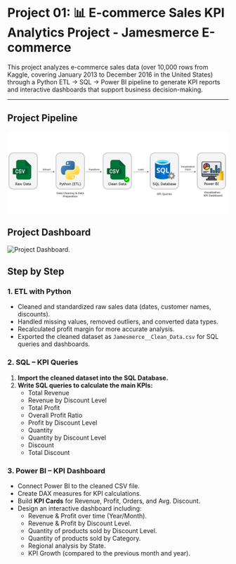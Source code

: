 # Project 01: 📊 E-commerce Sales KPI Analytics Project - Jamesmerce E-commerce

This project analyzes e-commerce sales data (over 10,000 rows from Kaggle, covering January 2013 to December 2016 in the United States) through a Python ETL → SQL → Power BI pipeline to generate KPI reports and interactive dashboards that support business decision-making.  

---
## Project Pipeline
![Project Pipeline](Project_01_Jamesmerce_KPI_Analytics/images/Jamesmerce_KPI_Workflow.png)

## Project Dashboard
![Project Dashboard](Project_01_Jamesmerce_Sale_KPI_Analytics/images/Jamesmerce_KPI_dashboard.png).

## Step by Step

### 1. ETL with Python
- Cleaned and standardized raw sales data (dates, customer names, discounts).
- Handled missing values, removed outliers, and converted data types.
- Recalculated profit margin for more accurate analysis.
- Exported the cleaned dataset as `Jamesmerce__Clean_Data.csv` for SQL queries and dashboards.

### 2. SQL – KPI Queries
1. **Import the cleaned dataset into the SQL Database.**
2. **Write SQL queries to calculate the main KPIs:**
   - Total Revenue  
   - Revenue by Discount Level  
   - Total Profit  
   - Overall Profit Ratio  
   - Profit by Discount Level  
   - Quantity  
   - Quantity by Discount Level  
   - Discount  
   - Total Discount  

### 3. Power BI – KPI Dashboard
- Connect Power BI to the cleaned CSV file.  
- Create DAX measures for KPI calculations.  
- Build **KPI Cards** for Revenue, Profit, Orders, and Avg. Discount.  
- Design an interactive dashboard including:
  - Revenue & Profit over time (Year/Month).  
  - Revenue & Profit by Discount Level.  
  - Quantity of products sold by Discount Level.  
  - Quantity of products sold by Category.  
  - Regional analysis by State.  
  - KPI Growth (compared to the previous month and year).  




